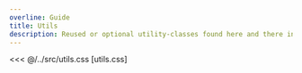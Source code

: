 ```yaml
---
overline: Guide
title: Utils
description: Reused or optional utility-classes found here and there in the library.
---
```


<<< @/../src/utils.css [utils.css]

